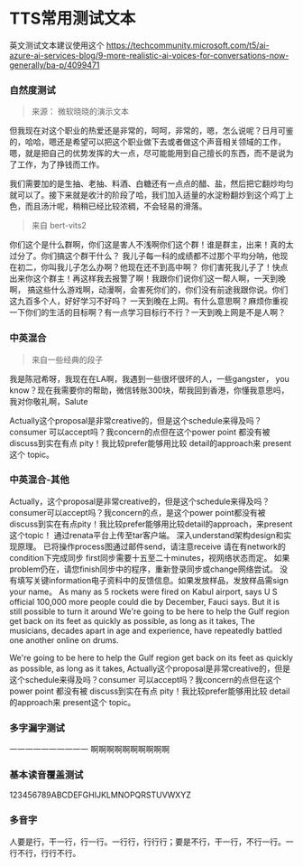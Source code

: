 # TTS常用测试文本

英文测试文本建议使用这个
https://techcommunity.microsoft.com/t5/ai-azure-ai-services-blog/9-more-realistic-ai-voices-for-conversations-now-generally/ba-p/4099471

### 自然度测试
> 来源： 微软晓晓的演示文本

但我现在对这个职业的热爱还是非常的，呵呵，非常的，嗯，怎么说呢？日月可鉴的，哈哈，嗯还是希望可以把这个职业做下去或者做这个声音相关领域的工作，嗯，就是把自己的优势发挥的大一点，尽可能能用到自己擅长的东西，而不是说为了工作，为了挣钱而工作。

我们需要加的是生抽、老抽、料酒、白糖还有一点点的醋、盐，然后把它翻炒均匀就可以了。接下来就是收汁的阶段了哈，我们加入适量的水淀粉翻炒到这个鸡丁上色，而且汤汁呢，稍稍已经比较浓稠，不会轻易的滑落。

> 来自 bert-vits2

你们这个是什么群啊，你们这是害人不浅啊你们这个群！谁是群主，出来！真的太过分了。你们搞这个群干什么？
我儿子每一科的成绩都不过那个平均分呐，他现在初二，你叫我儿子怎么办啊？他现在还不到高中啊？
你们害死我儿子了！快点出来你这个群主！再这样我去报警了啊！我跟你们说你们这一帮人啊，一天到晚啊，
搞这些什么游戏啊，动漫啊，会害死你们的，你们没有前途我跟你说。你们这九百多个人，好好学习不好吗？
一天到晚在上网。有什么意思啊？麻烦你重视一下你们的生活的目标啊？有一点学习目标行不行？一天到晚上网是不是人啊？

### 中英混合
> 来自一些经典的段子

我是陈冠希呀，我现在在LA啊，我遇到一些很坏很坏的人，一些gangster， you know？现在我需要你的帮助，微信转账300块，帮我回到香港，你懂我意思吗，我对你敬礼啊，Salute

Actually这个proposal是非常creative的，但是这个schedule来得及吗？consumer 可以accept吗？我concern的点但在这个power point 都没有被 discuss到实在有点 pity！我比较prefer能够用比较 detail的approach来 present这个 topic。



### 中英混合-其他

Actually，这个proposal是非常creative的，但是这个schedule来得及吗？consumer可以accept吗？我concern的点，是这个power point都没有被discuss到实在有点pity！我比较prefer能够用比较detail的approach，来present这个topic！
通过renata平台上传至tar客户端。
深入understand架构design和实现原理。
已将操作process图通过邮件send，请注意receive
请在有network的condition下完成同步
first同步需要十五至二十minutes，视网络状态而定。
如果problem仍在，请您finish同步中的程序，重新登录同步或change网络尝试。
没有填写关键information电子资料中的反馈信息。如果发放样品，发放样品需sign your name。
As many as 5 rockets were fired on Kabul airport, says U S official
100,000 more people could die by December, Fauci says. But it is still possible to turn it around
We're going to be here to help the Gulf region get back on its feet as quickly as possible, as long as it takes,
The musicians, decades apart in age and experience, have repeatedly battled one another online on drums.

We're going to be here to help the Gulf region get back on its feet as quickly as possible, as long as it takes,
Actually这个proposal是非常creative的，但是这个schedule来得及吗？consumer 可以accept吗？我concern的点但在这个power point 都没有被 discuss到实在有点 pity！我比较prefer能够用比较 detail的approach来 present这个 topic。


### 多字漏字测试
一一一一一一一一一一
啊啊啊啊啊啊啊啊啊啊

### 基本读音覆盖测试
123456789ABCDEFGHIJKLMNOPQRSTUVWXYZ

### 多音字
人要是行，干一行，行一行。一行行，行行行；要是不行，干一行，不行一行。一行不行，行行不行。

